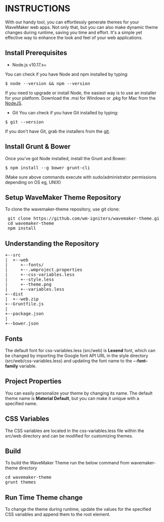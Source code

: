 INSTRUCTIONS
============
With our handy tool, you can effortlessly generate themes for your WaveMaker web apps. Not only that, but you can also make dynamic theme changes during runtime, saving you time and effort. It's a simple yet effective way to enhance the look and feel of your web applications.


Install Prerequisites
--------

* Node.js v10.17.x+

You can check if you have Node and npm installed by typing:
<pre>
$ node --version && npm --version
</pre>

If you need to upgrade or install Node, the easiest way is to use an installer for your platform. Download the .msi for Windows or .pkg for Mac from the [NodeJS](https://nodejs.org/download/).

* Git
You can check if you have Git installed by typing:
<pre>
$ git --version
</pre>
If you don't have Git, grab the installers from the [git](http://git-scm.com/).


Install Grunt & Bower
--------

Once you’ve got Node installed, install the Grunt and Bower:
<pre>
$ npm install --g bower grunt-cli
</pre>

(Make sure above commands execute with sudo/administrator permissions depending on OS eg, UNIX)


Setup WaveMaker Theme Repository
--------
To clone the wavemaker-theme repository, use git clone:

<pre>
 git clone https://github.com/wm-igniters/wavemaker-theme.git
 cd wavemaker-theme
 npm install
</pre>


Understanding the Repository
--------
<pre>
+--src
|  +--web
|     +--fonts/
|     +--.wmproject.properties
|     +--css-variables.less
|     +--style.less
|     +--theme.png
|     +--variables.less
+--dist
|  +--web.zip
+--Gruntfile.js
|
+--package.json
|
+--bower.json
</pre>


Fonts
-----
The default font for css-variables.less (src/web) is **Lexend** font, which can be changed by importing the Google font API URL in the style directory (src/web/css-variables.less) and updating the font name to the **--font-family** variable.


Project Properties
-----
You can easily personalize your theme by changing its name. The default theme name is **Material Default**, but you can make it unique with a specified name. 


CSS Variables
-----
The CSS variables are located in the css-variables.less file within the src/web directory and can be modified for customizing themes. 


Build
--------
To build the WaveMaker Theme run the below command from wavemaker-theme directory

<pre>
cd wavemaker-theme
grunt themes
</pre>

Run Time Theme change
--------
To change the theme during runtime, update the values for the specified CSS variables and append them to the root element.

